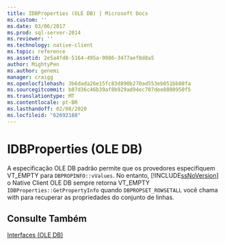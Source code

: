 ```yaml
---
title: IDBProperties (OLE DB) | Microsoft Docs
ms.custom: ''
ms.date: 03/06/2017
ms.prod: sql-server-2014
ms.reviewer: ''
ms.technology: native-client
ms.topic: reference
ms.assetid: 2e5a4fd8-5164-495a-9986-3477aef8d8a5
author: MightyPen
ms.author: genemi
manager: craigg
ms.openlocfilehash: 3b6dada26e15fc83d890b270ad553eb051bb08fa
ms.sourcegitcommit: b87d36c46b39af8b929ad94ec707dee8800950f5
ms.translationtype: MT
ms.contentlocale: pt-BR
ms.lasthandoff: 02/08/2020
ms.locfileid: "62692188"
---
```

# <a name="idbproperties-ole-db"></a>IDBProperties (OLE DB)
  A especificação OLE DB padrão permite que os provedores especifiquem VT_EMPTY para `DBPROPINFO::vValues`. No entanto, [!INCLUDE[ssNoVersion](../../includes/ssnoversion-md.md)] o Native Client OLE DB sempre retorna VT_EMPTY `IDBProperties::GetPropertyInfo` quando `DBPROPSET_ROWSETALL` você chama with para recuperar as propriedades do conjunto de linhas.  
  
## <a name="see-also"></a>Consulte Também  
 [Interfaces &#40;OLE DB&#41;](../../database-engine/dev-guide/interfaces-ole-db.md)  
  
  
